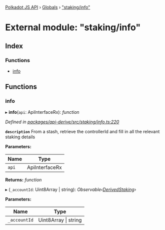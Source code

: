 [Polkadot JS API](../README.md) › [Globals](../globals.md) › ["staking/info"](_staking_info_.md)

# External module: "staking/info"

## Index

### Functions

* [info](_staking_info_.md#info)

## Functions

###  info

▸ **info**(`api`: ApiInterfaceRx): *function*

*Defined in [packages/api-derive/src/staking/info.ts:220](https://github.com/polkadot-js/api/blob/532a252fe/packages/api-derive/src/staking/info.ts#L220)*

**`description`** From a stash, retrieve the controllerId and fill in all the relevant staking details

**Parameters:**

Name | Type |
------ | ------ |
`api` | ApiInterfaceRx |

**Returns:** *function*

▸ (`_accountId`: Uint8Array | string): *Observable‹[DerivedStaking](../interfaces/_types_.derivedstaking.md)›*

**Parameters:**

Name | Type |
------ | ------ |
`_accountId` | Uint8Array &#124; string |
